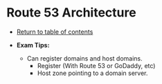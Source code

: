 # Route 53 Architecture

* [Return to table of contents](../../../README.md)

* **Exam Tips:**
  * Can register domains and host domains.
    * Register (With Route 53 or GoDaddy, etc)
    * Host zone pointing to a domain server.


